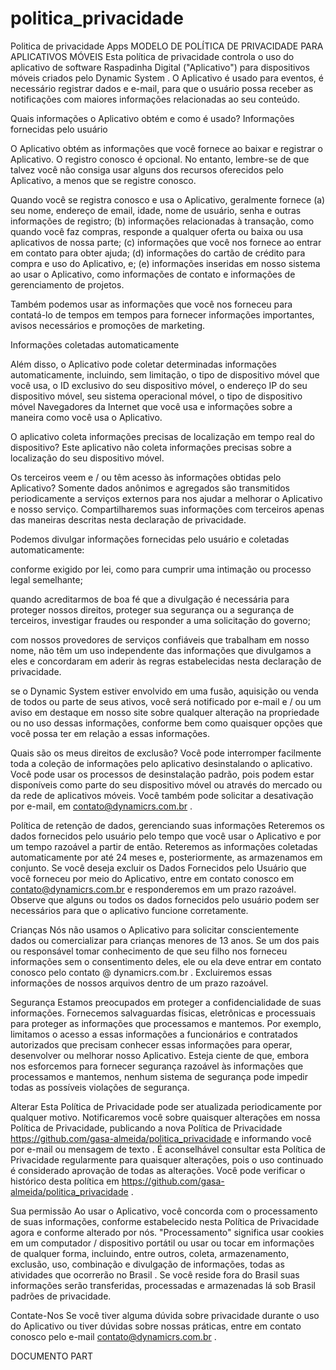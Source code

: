 # politica_privacidade
Politica de privacidade Apps
MODELO DE POLÍTICA DE PRIVACIDADE PARA APLICATIVOS MÓVEIS
Esta política de privacidade controla o uso do aplicativo de software Raspadinha Digital ("Aplicativo") para dispositivos móveis criados pelo  Dynamic System . O Aplicativo é  usado para eventos, é necessário registrar dados e e-mail, para que o usuário possa receber as notificações com maiores informações relacionadas ao seu conteúdo. 

 
Quais informações o Aplicativo obtém e como é usado?
Informações fornecidas pelo usuário 

O Aplicativo obtém as informações que você fornece ao baixar e registrar o Aplicativo. O registro conosco é opcional. No entanto, lembre-se de que talvez você não consiga usar alguns dos recursos oferecidos pelo Aplicativo, a menos que se registre conosco.

 

Quando você se registra conosco e usa o Aplicativo, geralmente fornece (a) seu nome, endereço de email, idade, nome de usuário, senha e outras informações de registro; (b) informações relacionadas à transação, como quando você faz compras, responde a qualquer oferta ou baixa ou usa aplicativos de nossa parte; (c) informações que você nos fornece ao entrar em contato para obter ajuda; (d) informações do cartão de crédito para compra e uso do Aplicativo, e; (e) informações inseridas em nosso sistema ao usar o Aplicativo, como informações de contato e informações de gerenciamento de projetos.

Também podemos usar as informações que você nos forneceu para contatá-lo de tempos em tempos para fornecer informações importantes, avisos necessários e promoções de marketing.

Informações coletadas automaticamente 

 

Além disso, o Aplicativo pode coletar determinadas informações automaticamente, incluindo, sem limitação, o tipo de dispositivo móvel que você usa, o ID exclusivo do seu dispositivo móvel, o endereço IP do seu dispositivo móvel, seu sistema operacional móvel, o tipo de dispositivo móvel Navegadores da Internet que você usa e informações sobre a maneira como você usa o Aplicativo. 

 
O aplicativo coleta informações precisas de localização em tempo real do dispositivo?
Este aplicativo não coleta informações precisas sobre a localização do seu dispositivo móvel. 

 

Os terceiros veem e / ou têm acesso às informações obtidas pelo Aplicativo?
Somente dados anônimos e agregados são transmitidos periodicamente a serviços externos para nos ajudar a melhorar o Aplicativo e nosso serviço. Compartilharemos suas informações com terceiros apenas das maneiras descritas nesta declaração de privacidade.

Podemos divulgar informações fornecidas pelo usuário e coletadas automaticamente:

conforme exigido por lei, como para cumprir uma intimação ou processo legal semelhante;

quando acreditarmos de boa fé que a divulgação é necessária para proteger nossos direitos, proteger sua segurança ou a segurança de terceiros, investigar fraudes ou responder a uma solicitação do governo;

com nossos provedores de serviços confiáveis ​​que trabalham em nosso nome, não têm um uso independente das informações que divulgamos a eles e concordaram em aderir às regras estabelecidas nesta declaração de privacidade.

se o  Dynamic System  estiver envolvido em uma fusão, aquisição ou venda de todos ou parte de seus ativos, você será notificado por e-mail e / ou um aviso em destaque em nosso site sobre qualquer alteração na propriedade ou no uso dessas informações, conforme bem como quaisquer opções que você possa ter em relação a essas informações.

 

Quais são os meus direitos de exclusão?
Você pode interromper facilmente toda a coleção de informações pelo aplicativo desinstalando o aplicativo. Você pode usar os processos de desinstalação padrão, pois podem estar disponíveis como parte do seu dispositivo móvel ou através do mercado ou da rede de aplicativos móveis. Você também pode solicitar a desativação por e-mail, em contato@dynamicrs.com.br .

 

Política de retenção de dados, gerenciando suas informações
Reteremos os dados fornecidos pelo usuário pelo tempo que você usar o Aplicativo e por um tempo razoável a partir de então. Reteremos as informações coletadas automaticamente por até 24 meses  e, posteriormente, as armazenamos em conjunto. Se você deseja excluir os Dados Fornecidos pelo Usuário que você forneceu por meio do Aplicativo, entre em contato conosco em  contato@dynamicrs.com.br  e responderemos em um prazo razoável. Observe que alguns ou todos os dados fornecidos pelo usuário podem ser necessários para que o aplicativo funcione corretamente.

 

Crianças
Nós não usamos o Aplicativo para solicitar conscientemente dados ou comercializar para crianças menores de 13 anos. Se um dos pais ou responsável tomar conhecimento de que seu filho nos forneceu informações sem o consentimento deles, ele ou ela deve entrar em contato conosco pelo  contato @ dynamicrs.com.br  . Excluiremos essas informações de nossos arquivos dentro de um prazo razoável.

 
Segurança
Estamos preocupados em proteger a confidencialidade de suas informações. Fornecemos salvaguardas físicas, eletrônicas e processuais para proteger as informações que processamos e mantemos. Por exemplo, limitamos o acesso a essas informações a funcionários e contratados autorizados que precisam conhecer essas informações para operar, desenvolver ou melhorar nosso Aplicativo. Esteja ciente de que, embora nos esforcemos para fornecer segurança razoável às informações que processamos e mantemos, nenhum sistema de segurança pode impedir todas as possíveis violações de segurança.

 

Alterar
Esta Política de Privacidade pode ser atualizada periodicamente por qualquer motivo. Notificaremos você sobre quaisquer alterações em nossa Política de Privacidade, publicando a nova Política de Privacidade  https://github.com/gasa-almeida/politica_privacidade  e  informando você por e-mail ou mensagem de texto . É aconselhável consultar esta Política de Privacidade regularmente para quaisquer alterações, pois o uso continuado é considerado aprovação de todas as alterações. Você pode verificar o histórico desta política em https://github.com/gasa-almeida/politica_privacidade .

 

Sua permissão
Ao usar o Aplicativo, você concorda com o processamento de suas informações, conforme estabelecido nesta Política de Privacidade agora e conforme alterado por nós. "Processamento" significa usar cookies em um computador / dispositivo portátil ou usar ou tocar em informações de qualquer forma, incluindo, entre outros, coleta, armazenamento, exclusão, uso, combinação e divulgação de informações, todas as atividades que ocorrerão no Brasil . Se você reside fora do Brasil  suas informações serão transferidas, processadas e armazenadas lá sob Brasil  padrões de privacidade. 

 

Contate-Nos
Se você tiver alguma dúvida sobre privacidade durante o uso do Aplicativo ou tiver dúvidas sobre nossas práticas, entre em contato conosco pelo e-mail  contato@dynamicrs.com.br  .

DOCUMENTO PART
